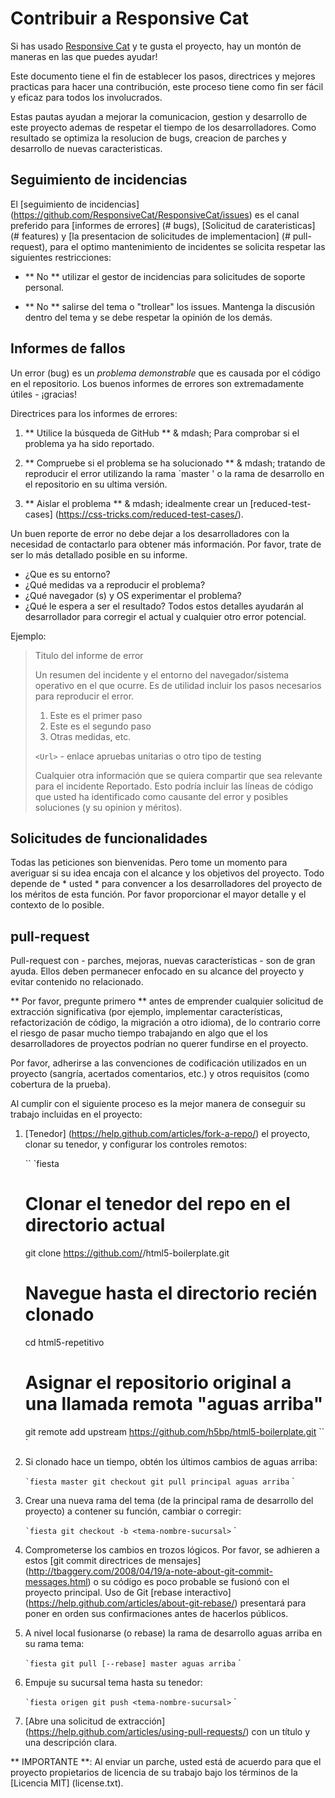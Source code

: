 # Contribuir a Responsive Cat

Si has usado [Responsive Cat](http://responsivecat.com) y te gusta el proyecto, hay un montón de maneras en las que puedes ayudar!

Este documento tiene el fin de establecer los pasos, directrices y mejores practicas para hacer una contribución, este proceso tiene como fin ser fácil y eficaz para todos los involucrados.

Estas pautas ayudan a mejorar la comunicacion, gestion y desarrollo de este proyecto ademas de respetar el tiempo de los desarrolladores. Como resultado se optimiza la resolucion de bugs, creacion de parches y desarrollo de nuevas caracteristicas.

## Seguimiento de incidencias

El [seguimiento de incidencias] (https://github.com/ResponsiveCat/ResponsiveCat/issues) es
el canal preferido para [informes de errores] (# bugs), [Solicitud de carateristicas] (# features)
y [la presentacion de solicitudes de implementacion] (# pull-request), para el optimo mantenimiento de incidentes se solicita respetar las siguientes restricciones:

* ** No ** utilizar el gestor de incidencias para solicitudes de soporte personal.

* ** No ** salirse del tema o "trollear" los issues. Mantenga la discusión dentro del tema y se debe respetar la opinión de los demás.

## Informes de fallos

Un error (bug) es un _problema_ _demonstrable_ que es causada por el código en el repositorio.
Los buenos informes de errores son extremadamente útiles - ¡gracias!

Directrices para los informes de errores:

1. ** Utilice la búsqueda de GitHub ** & mdash; Para comprobar si el problema ya ha sido reportado.

2. ** Compruebe si el problema se ha solucionado ** & mdash; tratando de reproducir el error utilizando la rama `master ' o la rama de desarrollo en el repositorio en su ultima versión.

3. ** Aislar el problema ** & mdash; idealmente crear un [reduced-test-cases] (https://css-tricks.com/reduced-test-cases/).

Un buen reporte de error no debe dejar a los desarrolladores con la necesidad de contactarlo para obtener más información. Por favor, trate de ser lo más detallado posible en su informe.
* ¿Que es su entorno?
* ¿Qué medidas va a reproducir el problema?
* ¿Qué navegador (s) y OS experimentar el problema?
* ¿Qué le espera a ser el resultado?
Todos estos detalles ayudarán al desarrollador para corregir el actual y cualquier otro error potencial.

Ejemplo:

> Titulo del informe de error
>
> Un resumen del incidente y el entorno del navegador/sistema operativo en el que ocurre.
> Es de utilidad incluir los pasos necesarios para reproducir el error.
>
> 1. Este es el primer paso
> 2. Este es el segundo paso
> 3. Otras medidas, etc.
>
> `<Url>` - enlace apruebas unitarias o otro tipo de testing
>
> Cualquier otra información que se quiera compartir que sea relevante para el incidente Reportado.
> Esto podría incluir las líneas de código que usted ha identificado como
> causante del error y posibles soluciones (y su opinion y méritos).

## Solicitudes de funcionalidades

Todas las peticiones son bienvenidas. Pero tome un momento para averiguar si su idea
encaja con el alcance y los objetivos del proyecto. Todo depende de * usted * para convencer
a los desarrolladores del proyecto de los méritos de esta función. Por favor
proporcionar el mayor detalle y el contexto de lo posible.

## pull-request

Pull-request con - parches, mejoras, nuevas características - son de gran ayuda.
Ellos deben permanecer enfocado en su alcance del proyecto y evitar contenido no relacionado.

<continuar>
** Por favor, pregunte primero ** antes de emprender cualquier solicitud de extracción significativa (por ejemplo,
implementar características, refactorización de código, la migración a otro idioma),
de lo contrario corre el riesgo de pasar mucho tiempo trabajando en algo que el
los desarrolladores de proyectos podrían no querer fundirse en el proyecto.

Por favor, adherirse a las convenciones de codificación utilizados en un proyecto (sangría,
acertados comentarios, etc.) y otros requisitos (como cobertura de la prueba).

Al cumplir con el siguiente proceso es la mejor manera de conseguir su trabajo
incluidas en el proyecto:

1. [Tenedor] (https://help.github.com/articles/fork-a-repo/) el proyecto, clonar su
   tenedor, y configurar los controles remotos:

   `` `fiesta
   # Clonar el tenedor del repo en el directorio actual
   git clone https://github.com/<your-username>/html5-boilerplate.git
   # Navegue hasta el directorio recién clonado
   cd html5-repetitivo
   # Asignar el repositorio original a una llamada remota "aguas arriba"
   git remote add upstream https://github.com/h5bp/html5-boilerplate.git
   `` `

2. Si clonado hace un tiempo, obtén los últimos cambios de aguas arriba:

   `` `fiesta
   master git checkout
   git pull principal aguas arriba
   `` `

3. Crear una nueva rama del tema (de la principal rama de desarrollo del proyecto) a
   contener su función, cambiar o corregir:

   `` `fiesta
   git checkout -b <tema-nombre-sucursal>
   `` `

4. Comprometerse los cambios en trozos lógicos. Por favor, se adhieren a estos [git commit
   directrices de mensajes] (http://tbaggery.com/2008/04/19/a-note-about-git-commit-messages.html)
   o su código es poco probable se fusionó con el proyecto principal. Uso de Git
   [rebase interactivo] (https://help.github.com/articles/about-git-rebase/)
   presentará para poner en orden sus confirmaciones antes de hacerlos públicos.

5. A nivel local fusionarse (o rebase) la rama de desarrollo aguas arriba en su rama tema:

   `` `fiesta
   git pull [--rebase] master aguas arriba
   `` `

6. Empuje su sucursal tema hasta su tenedor:

   `` `fiesta
   origen git push <tema-nombre-sucursal>
   `` `

7. [Abre una solicitud de extracción] (https://help.github.com/articles/using-pull-requests/)
    con un título y una descripción clara.

** IMPORTANTE **: Al enviar un parche, usted está de acuerdo para que el proyecto
propietarios de licencia de su trabajo bajo los términos de la [Licencia MIT] (license.txt).
